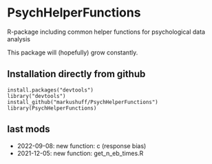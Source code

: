 # PsychHelperFunctions

R-package including common helper functions for psychological data analysis

This package will (hopefully) grow constantly.

## Installation directly from github
    install.packages("devtools") 
    library("devtools") 
    install_github("markushuff/PsychHelperFunctions")
    library(PsychHelperFunctions)

## last mods
- 2022-09-08: new function: c (response bias)
- 2021-12-05: new function: get_n_eb_times.R
